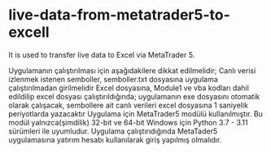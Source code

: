 # live-data-from-metatrader5-to-excell
It is used to transfer live data to Excel via MetaTrader 5.

Uygulamanın çalıştırılması için aşağıdakilere dikkat edilmelidir;
  Canlı verisi izlenmek istenen semboller, semboller.txt dosyasına uygulama çalıştırılmadan girilmelidir
  Excel dosyasına, Module1 ve vba kodları dahil edildilip excel dosyası çalıştırıldığında; uygulamanın exe dosyasını otomatik olarak çalışacak, sembollere ait canlı verileri excel dosyasına 1 saniyelik periyotlarda yazacaktır
  Uygulama için MetaTrader5 modülü kullanılmıştır. Bu modül yalnızca(şimdilik) 32-bit ve 64-bit Windows için Python 3.7 - 3.11 sürümleri ile uyumludur.
  Uygulama çalıştırıdığında MetaTader5 uygulamasına yatırım hesabı kullanılarak giriş yapılmış olmalıdır. 
  
